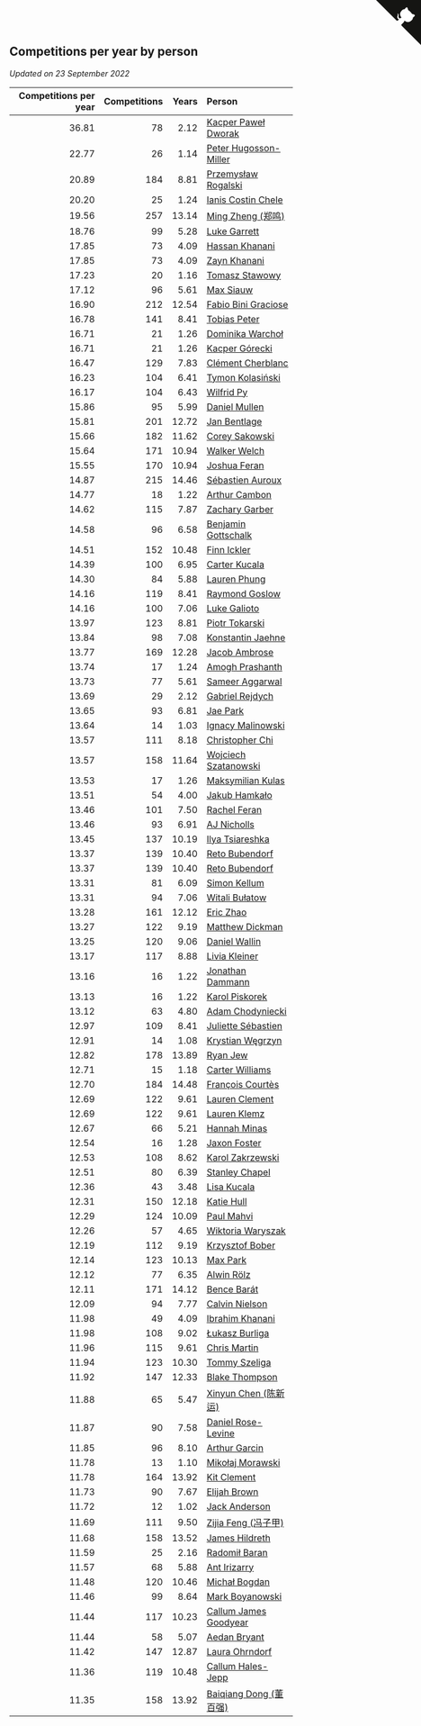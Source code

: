 ## Competitions per year by person

*Updated on 23 September 2022*

| Competitions per year | Competitions | Years | Person |
| ---: | ---: | ---: | :--- |
| 36.81 | 78 | 2.12 | [Kacper Paweł Dworak](https://www.worldcubeassociation.org/persons/2020DWOR01) |
| 22.77 | 26 | 1.14 | [Peter Hugosson-Miller](https://www.worldcubeassociation.org/persons/2021HUGO01) |
| 20.89 | 184 | 8.81 | [Przemysław Rogalski](https://www.worldcubeassociation.org/persons/2013ROGA02) |
| 20.20 | 25 | 1.24 | [Ianis Costin Chele](https://www.worldcubeassociation.org/persons/2021CHEL01) |
| 19.56 | 257 | 13.14 | [Ming Zheng (郑鸣)](https://www.worldcubeassociation.org/persons/2009ZHEN11) |
| 18.76 | 99 | 5.28 | [Luke Garrett](https://www.worldcubeassociation.org/persons/2017GARR05) |
| 17.85 | 73 | 4.09 | [Hassan Khanani](https://www.worldcubeassociation.org/persons/2018KHAN26) |
| 17.85 | 73 | 4.09 | [Zayn Khanani](https://www.worldcubeassociation.org/persons/2018KHAN28) |
| 17.23 | 20 | 1.16 | [Tomasz Stawowy](https://www.worldcubeassociation.org/persons/2021STAW01) |
| 17.12 | 96 | 5.61 | [Max Siauw](https://www.worldcubeassociation.org/persons/2017SIAU02) |
| 16.90 | 212 | 12.54 | [Fabio Bini Graciose](https://www.worldcubeassociation.org/persons/2010GRAC02) |
| 16.78 | 141 | 8.41 | [Tobias Peter](https://www.worldcubeassociation.org/persons/2014PETE03) |
| 16.71 | 21 | 1.26 | [Dominika Warchoł](https://www.worldcubeassociation.org/persons/2021WARC01) |
| 16.71 | 21 | 1.26 | [Kacper Górecki](https://www.worldcubeassociation.org/persons/2021GORE01) |
| 16.47 | 129 | 7.83 | [Clément Cherblanc](https://www.worldcubeassociation.org/persons/2014CHER05) |
| 16.23 | 104 | 6.41 | [Tymon Kolasiński](https://www.worldcubeassociation.org/persons/2016KOLA02) |
| 16.17 | 104 | 6.43 | [Wilfrid Py](https://www.worldcubeassociation.org/persons/2016PYWI01) |
| 15.86 | 95 | 5.99 | [Daniel Mullen](https://www.worldcubeassociation.org/persons/2016MULL04) |
| 15.81 | 201 | 12.72 | [Jan Bentlage](https://www.worldcubeassociation.org/persons/2010BENT01) |
| 15.66 | 182 | 11.62 | [Corey Sakowski](https://www.worldcubeassociation.org/persons/2011SAKO01) |
| 15.64 | 171 | 10.94 | [Walker Welch](https://www.worldcubeassociation.org/persons/2011WELC01) |
| 15.55 | 170 | 10.94 | [Joshua Feran](https://www.worldcubeassociation.org/persons/2011FERA01) |
| 14.87 | 215 | 14.46 | [Sébastien Auroux](https://www.worldcubeassociation.org/persons/2008AURO01) |
| 14.77 | 18 | 1.22 | [Arthur Cambon](https://www.worldcubeassociation.org/persons/2021CAMB01) |
| 14.62 | 115 | 7.87 | [Zachary Garber](https://www.worldcubeassociation.org/persons/2014GARB01) |
| 14.58 | 96 | 6.58 | [Benjamin Gottschalk](https://www.worldcubeassociation.org/persons/2016GOTT01) |
| 14.51 | 152 | 10.48 | [Finn Ickler](https://www.worldcubeassociation.org/persons/2012ICKL01) |
| 14.39 | 100 | 6.95 | [Carter Kucala](https://www.worldcubeassociation.org/persons/2015KUCA01) |
| 14.30 | 84 | 5.88 | [Lauren Phung](https://www.worldcubeassociation.org/persons/2016PHUN02) |
| 14.16 | 119 | 8.41 | [Raymond Goslow](https://www.worldcubeassociation.org/persons/2014GOSL01) |
| 14.16 | 100 | 7.06 | [Luke Galioto](https://www.worldcubeassociation.org/persons/2015GALI02) |
| 13.97 | 123 | 8.81 | [Piotr Tokarski](https://www.worldcubeassociation.org/persons/2013TOKA01) |
| 13.84 | 98 | 7.08 | [Konstantin Jaehne](https://www.worldcubeassociation.org/persons/2015JAEH01) |
| 13.77 | 169 | 12.28 | [Jacob Ambrose](https://www.worldcubeassociation.org/persons/2010AMBR01) |
| 13.74 | 17 | 1.24 | [Amogh Prashanth](https://www.worldcubeassociation.org/persons/2021PRAS01) |
| 13.73 | 77 | 5.61 | [Sameer Aggarwal](https://www.worldcubeassociation.org/persons/2017AGGA01) |
| 13.69 | 29 | 2.12 | [Gabriel Rejdych](https://www.worldcubeassociation.org/persons/2020REJD01) |
| 13.65 | 93 | 6.81 | [Jae Park](https://www.worldcubeassociation.org/persons/2015PARK24) |
| 13.64 | 14 | 1.03 | [Ignacy Malinowski](https://www.worldcubeassociation.org/persons/2021MALI02) |
| 13.57 | 111 | 8.18 | [Christopher Chi](https://www.worldcubeassociation.org/persons/2014CHIC01) |
| 13.57 | 158 | 11.64 | [Wojciech Szatanowski](https://www.worldcubeassociation.org/persons/2011SZAT01) |
| 13.53 | 17 | 1.26 | [Maksymilian Kulas](https://www.worldcubeassociation.org/persons/2021KULA02) |
| 13.51 | 54 | 4.00 | [Jakub Hamkało](https://www.worldcubeassociation.org/persons/2018HAMK01) |
| 13.46 | 101 | 7.50 | [Rachel Feran](https://www.worldcubeassociation.org/persons/2015FERA01) |
| 13.46 | 93 | 6.91 | [AJ Nicholls](https://www.worldcubeassociation.org/persons/2015NICH04) |
| 13.45 | 137 | 10.19 | [Ilya Tsiareshka](https://www.worldcubeassociation.org/persons/2012TERE01) |
| 13.37 | 139 | 10.40 | [Reto Bubendorf](https://www.worldcubeassociation.org/persons/2012BUBE01) |
| 13.37 | 139 | 10.40 | [Reto Bubendorf](https://www.worldcubeassociation.org/persons/2012BUBE01) |
| 13.31 | 81 | 6.09 | [Simon Kellum](https://www.worldcubeassociation.org/persons/2016KELL12) |
| 13.31 | 94 | 7.06 | [Witali Bułatow](https://www.worldcubeassociation.org/persons/2015BUAT01) |
| 13.28 | 161 | 12.12 | [Eric Zhao](https://www.worldcubeassociation.org/persons/2010ZHAO19) |
| 13.27 | 122 | 9.19 | [Matthew Dickman](https://www.worldcubeassociation.org/persons/2013DICK01) |
| 13.25 | 120 | 9.06 | [Daniel Wallin](https://www.worldcubeassociation.org/persons/2013WALL03) |
| 13.17 | 117 | 8.88 | [Livia Kleiner](https://www.worldcubeassociation.org/persons/2013KLEI03) |
| 13.16 | 16 | 1.22 | [Jonathan Dammann](https://www.worldcubeassociation.org/persons/2021DAMM01) |
| 13.13 | 16 | 1.22 | [Karol Piskorek](https://www.worldcubeassociation.org/persons/2021PISK01) |
| 13.12 | 63 | 4.80 | [Adam Chodyniecki](https://www.worldcubeassociation.org/persons/2017CHOD02) |
| 12.97 | 109 | 8.41 | [Juliette Sébastien](https://www.worldcubeassociation.org/persons/2014SEBA01) |
| 12.91 | 14 | 1.08 | [Krystian Węgrzyn](https://www.worldcubeassociation.org/persons/2021WEGR01) |
| 12.82 | 178 | 13.89 | [Ryan Jew](https://www.worldcubeassociation.org/persons/2008JEWR01) |
| 12.71 | 15 | 1.18 | [Carter Williams](https://www.worldcubeassociation.org/persons/2021WILL06) |
| 12.70 | 184 | 14.48 | [François Courtès](https://www.worldcubeassociation.org/persons/2008COUR01) |
| 12.69 | 122 | 9.61 | [Lauren Clement](https://www.worldcubeassociation.org/persons/2013KLEM01) |
| 12.69 | 122 | 9.61 | [Lauren Klemz](https://www.worldcubeassociation.org/persons/2013KLEM01) |
| 12.67 | 66 | 5.21 | [Hannah Minas](https://www.worldcubeassociation.org/persons/2017MINA04) |
| 12.54 | 16 | 1.28 | [Jaxon Foster](https://www.worldcubeassociation.org/persons/2021FOST01) |
| 12.53 | 108 | 8.62 | [Karol Zakrzewski](https://www.worldcubeassociation.org/persons/2014ZAKR01) |
| 12.51 | 80 | 6.39 | [Stanley Chapel](https://www.worldcubeassociation.org/persons/2016CHAP04) |
| 12.36 | 43 | 3.48 | [Lisa Kucala](https://www.worldcubeassociation.org/persons/2019KUCA01) |
| 12.31 | 150 | 12.18 | [Katie Hull](https://www.worldcubeassociation.org/persons/2010HULL01) |
| 12.29 | 124 | 10.09 | [Paul Mahvi](https://www.worldcubeassociation.org/persons/2012MAHV01) |
| 12.26 | 57 | 4.65 | [Wiktoria Waryszak](https://www.worldcubeassociation.org/persons/2018WARY01) |
| 12.19 | 112 | 9.19 | [Krzysztof Bober](https://www.worldcubeassociation.org/persons/2013BOBE01) |
| 12.14 | 123 | 10.13 | [Max Park](https://www.worldcubeassociation.org/persons/2012PARK03) |
| 12.12 | 77 | 6.35 | [Alwin Rölz](https://www.worldcubeassociation.org/persons/2016ROLZ01) |
| 12.11 | 171 | 14.12 | [Bence Barát](https://www.worldcubeassociation.org/persons/2008BARA01) |
| 12.09 | 94 | 7.77 | [Calvin Nielson](https://www.worldcubeassociation.org/persons/2014NIEL03) |
| 11.98 | 49 | 4.09 | [Ibrahim Khanani](https://www.worldcubeassociation.org/persons/2018KHAN27) |
| 11.98 | 108 | 9.02 | [Łukasz Burliga](https://www.worldcubeassociation.org/persons/2013BURL01) |
| 11.96 | 115 | 9.61 | [Chris Martin](https://www.worldcubeassociation.org/persons/2013MART03) |
| 11.94 | 123 | 10.30 | [Tommy Szeliga](https://www.worldcubeassociation.org/persons/2012SZEL01) |
| 11.92 | 147 | 12.33 | [Blake Thompson](https://www.worldcubeassociation.org/persons/2010THOM03) |
| 11.88 | 65 | 5.47 | [Xinyun Chen (陈新运)](https://www.worldcubeassociation.org/persons/2017CHEN36) |
| 11.87 | 90 | 7.58 | [Daniel Rose-Levine](https://www.worldcubeassociation.org/persons/2015ROSE01) |
| 11.85 | 96 | 8.10 | [Arthur Garcin](https://www.worldcubeassociation.org/persons/2014GARC27) |
| 11.78 | 13 | 1.10 | [Mikołaj Morawski](https://www.worldcubeassociation.org/persons/2021MORA01) |
| 11.78 | 164 | 13.92 | [Kit Clement](https://www.worldcubeassociation.org/persons/2008CLEM01) |
| 11.73 | 90 | 7.67 | [Elijah Brown](https://www.worldcubeassociation.org/persons/2015BROW03) |
| 11.72 | 12 | 1.02 | [Jack Anderson](https://www.worldcubeassociation.org/persons/2021ANDE05) |
| 11.69 | 111 | 9.50 | [Zijia Feng (冯子甲)](https://www.worldcubeassociation.org/persons/2013FENG02) |
| 11.68 | 158 | 13.52 | [James Hildreth](https://www.worldcubeassociation.org/persons/2009HILD01) |
| 11.59 | 25 | 2.16 | [Radomił Baran](https://www.worldcubeassociation.org/persons/2020BARA02) |
| 11.57 | 68 | 5.88 | [Ant Irizarry](https://www.worldcubeassociation.org/persons/2016IRIZ02) |
| 11.48 | 120 | 10.46 | [Michał Bogdan](https://www.worldcubeassociation.org/persons/2012BOGD01) |
| 11.46 | 99 | 8.64 | [Mark Boyanowski](https://www.worldcubeassociation.org/persons/2014BOYA01) |
| 11.44 | 117 | 10.23 | [Callum James Goodyear](https://www.worldcubeassociation.org/persons/2012GOOD02) |
| 11.44 | 58 | 5.07 | [Aedan Bryant](https://www.worldcubeassociation.org/persons/2017BRYA06) |
| 11.42 | 147 | 12.87 | [Laura Ohrndorf](https://www.worldcubeassociation.org/persons/2009OHRN01) |
| 11.36 | 119 | 10.48 | [Callum Hales-Jepp](https://www.worldcubeassociation.org/persons/2012HALE01) |
| 11.35 | 158 | 13.92 | [Baiqiang Dong (董百强)](https://www.worldcubeassociation.org/persons/2008DONG06) |


<a href="https://github.com/JustinTimeCuber/wca_statistics" class="github-corner" aria-label="View source on Github"><svg width="80" height="80" viewBox="0 0 250 250" style="fill:#151513; color:#fff; position: absolute; top: 0; border: 0; right: 0;" aria-hidden="true"><path d="M0,0 L115,115 L130,115 L142,142 L250,250 L250,0 Z"></path><path d="M128.3,109.0 C113.8,99.7 119.0,89.6 119.0,89.6 C122.0,82.7 120.5,78.6 120.5,78.6 C119.2,72.0 123.4,76.3 123.4,76.3 C127.3,80.9 125.5,87.3 125.5,87.3 C122.9,97.6 130.6,101.9 134.4,103.2" fill="currentColor" style="transform-origin: 130px 106px;" class="octo-arm"></path><path d="M115.0,115.0 C114.9,115.1 118.7,116.5 119.8,115.4 L133.7,101.6 C136.9,99.2 139.9,98.4 142.2,98.6 C133.8,88.0 127.5,74.4 143.8,58.0 C148.5,53.4 154.0,51.2 159.7,51.0 C160.3,49.4 163.2,43.6 171.4,40.1 C171.4,40.1 176.1,42.5 178.8,56.2 C183.1,58.6 187.2,61.8 190.9,65.4 C194.5,69.0 197.7,73.2 200.1,77.6 C213.8,80.2 216.3,84.9 216.3,84.9 C212.7,93.1 206.9,96.0 205.4,96.6 C205.1,102.4 203.0,107.8 198.3,112.5 C181.9,128.9 168.3,122.5 157.7,114.1 C157.9,116.9 156.7,120.9 152.7,124.9 L141.0,136.5 C139.8,137.7 141.6,141.9 141.8,141.8 Z" fill="currentColor" class="octo-body"></path></svg></a><style>.github-corner:hover .octo-arm{animation:octocat-wave 560ms ease-in-out}@keyframes octocat-wave{0%,100%{transform:rotate(0)}20%,60%{transform:rotate(-25deg)}40%,80%{transform:rotate(10deg)}}@media (max-width:500px){.github-corner:hover .octo-arm{animation:none}.github-corner .octo-arm{animation:octocat-wave 560ms ease-in-out}}</style>
